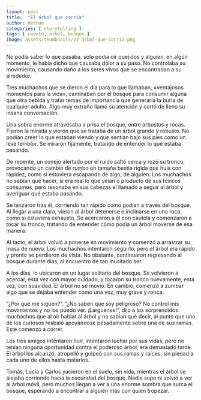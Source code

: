 ```yaml
---
layout: post
title:  "El árbol que corría"
author: hernan
categories: [ storytelling ]
tags: [ cuento, arbol, bosque ]
image: assets/thumbnails/22-arbol-que-corria.png
---
```


No podía saber lo que pasaba, solo podía oír quejidos y alguien, en algún momento, le había dicho que causaba dolor a su paso. No controlaba su movimiento, causando daño a los seres vivos que se encontraban a su alrededor. 

Tres muchachos que se dieron el día para lo que llamaban, «ventajosos momentos para la vida», caminaban por el bosque para consumir alguna que otra bebida y tratar temas de importancia que generaría la burla de cualquier adulto. Algo muy extraño llamó su atención y cortó de lleno su insana conversación. 

Una sobra enorme atravesaba a prisa el bosque, entre arbustos y rocas. Fijaron la mirada y vieron que se trataba de un árbol grande y robusto. No podían creer lo que estaban viendo y que sentían bajo sus pies como un leve temblor. Se miraron fijamente, tratando de entender lo que estaba pasando.

De repente, un conejo alertado por el ruido saltó cerca y rozó su tronco, provocando un cambio de rumbo en tamaña bestia rígida que huía con rapidez, como si estuviera escapando de algo, de alguien. Los muchachos no sabían qué hacer, si era real lo que veían o producto de sus tóxicos consumos, pero resonaba en sus cabezas el llamado a seguir al árbol y averiguar qué estaba pasando.

Se lanzaron tras él, corriendo tan rápido como podían a través del bosque. Al llegar a una clara, vieron al árbol detenerse e inclinarse en una roca, como si estuviera exhausto. Se acercaron a él con cautela y comenzaron a tocar su tronco, tratando de entender cómo podía un árbol moverse de esa manera.

Al tacto, el árbol volvió a ponerse en movimiento y comenzó a arrastrar su masa de nuevo. Los muchachos intentaron seguirlo, pero el árbol era rápido y pronto se perdieron de vista. No obstante, continuaron regresando al bosque durante días, al encuentro de tan inusitado ser.

A los días, lo ubicaron en un lugar solitario del bosque. Se volvieron a acercar, esta vez con mayor cuidado, y tocaron su tronco nuevamente, esta vez, con suavidad. El árbol no se movió. En cambio, comenzó a zumbar algo que se dejaba entender como una voz, muy grave y ronca.

“¿Por qué me siguen?”. “¿No saben que soy peligroso? No control mis movimientos y no los puedo ver. ¡Lárguense!”, dijo a los sorprendidos muchachos que al oír hablar al árbol y no sabían qué decir, al punto que uno de los curiosos resbaló apoyándose pesadamente sobre una de sus ramas. Este comenzó a correr. 

Los tres amigos intentaron huir, intentaron luchar por sus vidas, pero no tenían ninguna oportunidad contra el poderoso árbol, era demasiado tarde. El árbol los alcanzó, atropelló y golpeó con sus ramas y raíces, sin piedad a cada uno de ellos hasta matarlos. 

Tomás, Lucía y Carlos yacieron en el suelo, sin vida, mientras el árbol se alejaba corriendo hacia la oscuridad del bosque. Nadie supo ni volvió a ver al árbol móvil, pero muchos llegan a ver a una enorme sombra que surca el bosque, esperando a encontrar a alguien más con quien tropezar.
